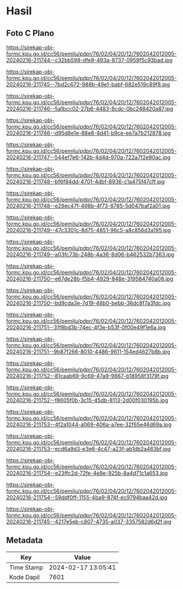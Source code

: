 # Hasil

## Foto C Plano

https://sirekap-obj-formc.kpu.go.id/cc56/pemilu/pdpr/76/02/04/20/12/7602042012005-20240216-211744--c32bb598-dfe9-493a-8737-0959f5c93bad.jpg

https://sirekap-obj-formc.kpu.go.id/cc56/pemilu/pdpr/76/02/04/20/12/7602042012005-20240216-211745--7bd2c672-988b-49e1-babf-682e519c89f8.jpg

https://sirekap-obj-formc.kpu.go.id/cc56/pemilu/pdpr/76/02/04/20/12/7602042012005-20240216-211746--5a1bcc02-27b6-4483-8cdc-0bc248420a87.jpg

https://sirekap-obj-formc.kpu.go.id/cc56/pemilu/pdpr/76/02/04/20/12/7602042012005-20240216-211746--d95d8e1e-88e8-4d41-b9ce-ee7a7b212878.jpg

https://sirekap-obj-formc.kpu.go.id/cc56/pemilu/pdpr/76/02/04/20/12/7602042012005-20240216-211747--544ef7e6-142b-4d4d-970a-722a7f2e90ac.jpg

https://sirekap-obj-formc.kpu.go.id/cc56/pemilu/pdpr/76/02/04/20/12/7602042012005-20240216-211748--bf6f84dd-4701-4dbf-8936-c1a475f47cff.jpg

https://sirekap-obj-formc.kpu.go.id/cc56/pemilu/pdpr/76/02/04/20/12/7602042012005-20240216-211748--e29ec47f-498b-4f73-8785-5d047baf2a01.jpg

https://sirekap-obj-formc.kpu.go.id/cc56/pemilu/pdpr/76/02/04/20/12/7602042012005-20240216-211749--47c3301c-8d75-4851-96c5-a8c856d3a195.jpg

https://sirekap-obj-formc.kpu.go.id/cc56/pemilu/pdpr/76/02/04/20/12/7602042012005-20240216-211749--a03fc73b-248b-4a36-8d06-b462532b7363.jpg

https://sirekap-obj-formc.kpu.go.id/cc56/pemilu/pdpr/76/02/04/20/12/7602042012005-20240216-211750--e67de28b-f5b4-4929-848e-319584740a08.jpg

https://sirekap-obj-formc.kpu.go.id/cc56/pemilu/pdpr/76/02/04/20/12/7602042012005-20240216-211750--bd9cda3e-7d19-48b0-bebb-36dc8f7a3fdc.jpg

https://sirekap-obj-formc.kpu.go.id/cc56/pemilu/pdpr/76/02/04/20/12/7602042012005-20240216-211751--31f8bd3b-74ec-4f3e-b53f-0f00e49f1e6a.jpg

https://sirekap-obj-formc.kpu.go.id/cc56/pemilu/pdpr/76/02/04/20/12/7602042012005-20240216-211751--9b87f266-8010-4486-9611-154ed4627b8b.jpg

https://sirekap-obj-formc.kpu.go.id/cc56/pemilu/pdpr/76/02/04/20/12/7602042012005-20240216-211752--81caab69-9c69-47a9-9867-b18958f3179f.jpg

https://sirekap-obj-formc.kpu.go.id/cc56/pemilu/pdpr/76/02/04/20/12/7602042012005-20240216-211752--f8605f0b-3c15-45db-8113-2d00f030195b.jpg

https://sirekap-obj-formc.kpu.go.id/cc56/pemilu/pdpr/76/02/04/20/12/7602042012005-20240216-211753--4f2a1044-a069-406a-a7ee-32f65e46d69a.jpg

https://sirekap-obj-formc.kpu.go.id/cc56/pemilu/pdpr/76/02/04/20/12/7602042012005-20240216-211753--ecd6a9d3-e3e6-4c47-a23f-ab1db2a463bf.jpg

https://sirekap-obj-formc.kpu.go.id/cc56/pemilu/pdpr/76/02/04/20/12/7602042012005-20240216-211754--e23ffc2d-72fe-4e8e-925b-8a4d71c1a653.jpg

https://sirekap-obj-formc.kpu.go.id/cc56/pemilu/pdpr/76/02/04/20/12/7602042012005-20240216-211754--59ddf0ff-1155-4ba9-874f-ec9794baa42d.jpg

https://sirekap-obj-formc.kpu.go.id/cc56/pemilu/pdpr/76/02/04/20/12/7602042012005-20240216-211745--4217e5eb-c807-4735-a037-3357582d6d2f.jpg


## Metadata

| Key        | Value               |
| ---------- | ------------------- |
| Time Stamp | 2024-02-17 13:05:41 |
| Kode Dapil | 7601                |




